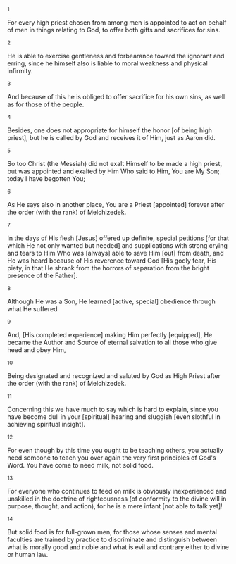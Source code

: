 <sup>1</sup> 

For every high priest chosen from among men is appointed to act on behalf of men in things relating to God, to offer both gifts and sacrifices for sins. 

<sup>2</sup> 

He is able to exercise gentleness and forbearance toward the ignorant and erring, since he himself also is liable to moral weakness and physical infirmity. 

<sup>3</sup> 

And because of this he is obliged to offer sacrifice for his own sins, as well as for those of the people. 

<sup>4</sup> 

Besides, one does not appropriate for himself the honor [of being high priest], but he is called by God and receives it of Him, just as Aaron did. 

<sup>5</sup> 

So too Christ (the Messiah) did not exalt Himself to be made a high priest, but was appointed and exalted by Him Who said to Him, You are My Son; today I have begotten You; 

<sup>6</sup> 

As He says also in another place, You are a Priest [appointed] forever after the order (with the rank) of Melchizedek. 

<sup>7</sup> 

In the days of His flesh [Jesus] offered up definite, special petitions [for that which He not only wanted but needed] and supplications with strong crying and tears to Him Who was [always] able to save Him [out] from death, and He was heard because of His reverence toward God [His godly fear, His piety,  in that He shrank from the horrors of separation from the bright presence of the Father]. 

<sup>8</sup> 

Although He was a Son, He learned [active, special] obedience through what He suffered 

<sup>9</sup> 

And, [His completed experience] making Him perfectly [equipped], He became the Author and Source of eternal salvation to all those who give heed and obey Him, 

<sup>10</sup> 

Being designated and recognized and saluted by God as High Priest after the order (with the rank) of Melchizedek. 

<sup>11</sup> 

Concerning this we have much to say which is hard to explain, since you have become dull in your [spiritual] hearing and sluggish [even slothful in achieving spiritual insight]. 

<sup>12</sup> 

For even though by this time you ought to be teaching others, you actually need someone to teach you over again the very first principles of God's Word. You have come to need milk, not solid food. 

<sup>13</sup> 

For everyone who continues to feed on milk is obviously inexperienced and unskilled in the doctrine of righteousness (of conformity to the divine will in purpose, thought, and action), for he is a mere infant [not able to talk yet]! 

<sup>14</sup> 

But solid food is for full-grown men, for those whose senses and mental faculties are trained by practice to discriminate and distinguish between what is morally good and noble and what is evil and contrary either to divine or human law.